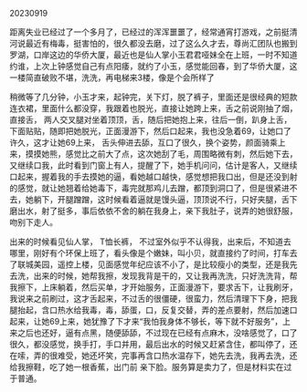 20230919

距离失业已经过了一个多月了，已经过的浑浑噩噩了，经常通宵打游戏，之前挺清河说最近有梅毒，挺害怕的，很久都没去磨，过了这么久才去，尊尚汇团队也搬到罗湖，口岸这边的华侨大厦，最近也是仙人掌小玉君君哑妹全在上班，一时不知道约谁，上次上钟感觉自己有点阳痿，就约了小玉，感觉能回春，到了华侨大厦，这一楼简直破败不堪，洗洗，再电梯来3楼，像是个会所样了

稍微等了几分钟，小玉才来，起钟完，关下灯，脱了裤子，里面还是很经典的短款连衣裙，里面什么都没穿，我跟着也脱光，直接让她跨上来，舌之前说刚抽了烟，直接舌， 两人交叉腿对坐着顶顶，舌，随后把她抱上来，往后一倒，趴身上舌，下面贴贴，随即把她脱光，正面漫游下，然后口起来，我也没急着69，让她口了许久，这才让她69上来， 舌头伸进去舔，互口了很久，换个姿势，颜面骑乘上来，摸摸她熊，感觉比之前大了点，这次她刮了毛，周围略微有刺，然后她下去，又继续口我，此时看到门窗上有人，提醒了下，她手机问问，估计是客人，又继续口起来，握着我的手去摸她的逼，看她越口越快，感觉想把我口出，但是还没到射的感觉，就让她翘着给她毒下，毒完就那鸡儿去蹭，都顶到洞口了，但是很紧进不去，她躺下，开腿蹭蹭，这时候看着逼就是馒头逼，顶顶说不行，只好夹腿，舌下磨出水，射了挺多，事后依依不舍的躺在我身上，亲下我肚子，说弄的她很舒服，吻别下走人。

出来的时候看见仙人掌， T恤长裤， 不过室外似乎不认得我，出来后，不知道去哪里，刚好有个环保上班了，看头像是个嫩妹，叫小贝，就直接约了时间，打车去了联城美园，遥控上楼，见面感觉年纪应该不小了，是比较瘦小的类型，还是我先去洗，出来的时候，她帮我擦，发现我背是干的，又让我再洗洗，只好洗洗背，帮我擦下，上床躺着，然后买单，才开始服务，正面漫游下，要求舌下，让我刷牙，我说来之前刷过，这才舌起来，不过舌的很僵硬，很蛮力，然后清理下下身，把我腿抬起，含口热水给我毒，毒，舔蛋，口，反复交替，弄的差点要射，然后加速口起来，让她69上来，她犹豫了下才来“我怕我身体不够长，等下就不好服务”，上来之后也还好，逼有点黑，随便舔舔，不过现在已经有点麻木，没啥感觉了，口了很久，都没感觉，换手打，手口并用，最后出水的时候又赶紧含住，都叫停了，还在嗦，弄的很难受，她还坏笑，完事再含口热水温存下，她先去洗，我再去洗，还给我擦鞋，吃了她一根香蕉，出门前 亲下脸。服务算是卖力了，但是材料实在过于普通。




